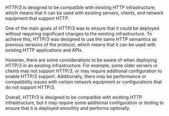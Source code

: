 
HTTP/3 is designed to be compatible with existing HTTP infrastructure, which means that it can be used with existing servers, clients, and network equipment that support HTTP.

One of the main goals of HTTP/3 was to ensure that it could be deployed without requiring significant changes to the existing infrastructure. To achieve this, HTTP/3 was designed to use the same HTTP semantics as previous versions of the protocol, which means that it can be used with existing HTTP applications and APIs.

However, there are some considerations to be aware of when deploying HTTP/3 in an existing infrastructure. For example, some older servers or clients may not support HTTP/3, or may require additional configuration to enable HTTP/3 support. Additionally, there may be performance or compatibility issues with certain network equipment or configurations that do not support HTTP/3.

Overall, HTTP/3 is designed to be compatible with existing HTTP infrastructure, but it may require some additional configuration or testing to ensure that it is deployed smoothly and performs optimally.